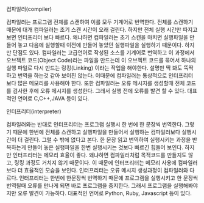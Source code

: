 컴파일러(compiler)

컴파일러는 프로그램 전체를 스캔하여 이를 모두 기계어로 번역한다. 전체를 스캔하기 때문에 대개 컴파일러는 초기 스캔 시간이 오래 걸린다. 하지만 전체 실행 시간만 따지고 보면 인터프리터 보다 빠르다. 왜냐하면 컴파일러는 초기 스캔을 마치면 실행파일을 만들어 놓고 다음에 실행할때 이전에 만들어 놓았던 실행파일을 실행하기 때문이다. 하지만 단점도 있다. 컴파일러는 고급언어로 작성된 소스를 기계어로 번역하고 이 과정에서 오브젝트 코드(Object Code)라는 파일을 만드는데 이 오브젝트 코드를 묶어서 하나의 실행 파일로 다시 만드는 링킹(Linking) 이라는 작업을 해야한다. 설명만 딱 봐도 뚝딱하고 번역을 하는것 같아 보이진 않는다. 이때문에 컴파일러는 통상적으로 인터프리터 보다 많은 메모리를 사용해야 한다. 또한 컴파일러는 오류 메시지를 생성할때 전체 코드를 검사한 후에 오류 메시지를 생성한다. 그래서 실행 전에 오류를 발견 할 수 있다. 대표적인 언어로 C,C++,JAVA 등이 있다.

인터프리터(interpreter)

컴파일러와는 반대로 인터프리터는 프로그램 실행시 한 번에 한 문장씩 번역한다. 그렇기 때문에 한번에 전체를 스캔하고 실행파일을 만들어서 실행하는 컴파일러보다 실행시간이 더 걸린다. 그럴 수 밖에 없다고 본다. 한 문장 읽고 번역하여 실행시키는 과정을 반복하는게 만들어 놓은 실행파일을 한번 실행시키는 것보다 빠르긴 힘들어 보인다. 하지만 인터프리터는 메모리 효율이 좋다. 왜냐하면 컴파일러처럼 목적코드를 만들지도 않고, 링킹 과정도 거치지 않기 때문이다. 이 때문에 인터프리터는 메모리 사용에 컴파일러 보다 더 효율적인 모습을 보인다. 인터프리터는 오류 메시지 생성과정이 컴파일러와 다르다. 인터프리터는 한번에 한문장씩 번역하기 때문에 프로그램을 실행시키고 한 문장씩 번역될때 오류를 만나게 되면 바로 프로그램을 중지한다. 그래서 프로그램을 실행해봐야지만 오류 발견이 가능하다. 대표적인 언어로 Python, Ruby, Javascript 등이 있다.